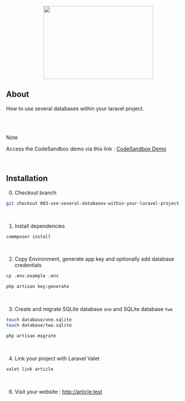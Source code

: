 <p align="center"><img src="https://raw.githubusercontent.com/capsulescodes/articles/main/capsules-articles-image.svg" width="300px" height="200px" /></p>


## About

How to use several databases within your laravel project.

<br>
<br>

> [!NOTE]
> Access the CodeSandbox demo via this link : [CodeSandbox Demo ](https://codesandbox.io/p/devbox/github/capsulescodes/articles/tree/003-use-several-databases-within-your-laravel-project)

<br>

## Installation

0. Checkout branch

```bash
git checkout 003-use-several-databases-within-your-laravel-project
```

<br>

1. Install dependencies

```bash
commposer install
```

<br>

2. Copy Environment, generate app key and optionally add database credentials
```bash
cp .env.example .env

php artisan key:generate
```

<br>

3. Create and migrate SQLite database `one` and SQLite database `two`
```bash
touch database/one.sqlite
touch database/two.sqlite

php artisan migrate
```

<br>

4. Link your project with Laravel Valet

```bash
valet link article
```

<br>

6. Visit your website : http://article.test
